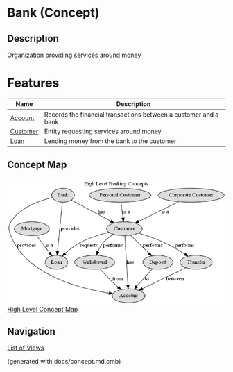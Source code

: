 # Bank (Concept)
## Description
Organization providing services around money

# Features
| Name | Description |
|---|---|
| [Account](../../mybank/concepts/account.md) | Records the financial transactions between a customer and a bank |
| [Customer](../../mybank/concepts/customer.md) | Entity requesting services around money |
| [Loan](../../mybank/concepts/loan.md) | Lending money from the bank to the customer |

## Concept Map
![High Level Banking Concepts](../../mybank/concepts/concept-view.png)
[High Level Concept Map](../../mybank/concepts/concept-view.md)


## Navigation
[List of Views](../../views.md)

(generated with docs/concept.md.cmb)
